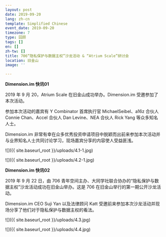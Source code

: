 ```yaml
---
layout: post
date: 2019-09-20
lang: zh-cn
template: Simplified Chinese
event_date: 2019-09-20
timezone: 7
type: 回顾
tags: []
en: []
zh-tw: []
title: 706“隐私保护与数据主权”沙龙活动 & “Atrium Scale”研讨会
location: 旧金山
image: ''

---
```

**Dimension.im 快讯01**

2019 年 9 月 20，Atrium Scale 在旧金山成功举办。Dimension.im 受邀参加了本次活动。

参加本次活动的嘉宾有 Y Combinator 首席执行官 MichaelSeibel、a16z 合伙人 Connie Chan、Accel 合伙人 Dan Levine、NEA 合伙人 Rick Yang 等众多知名人士。

Dimension.im 非常有幸在众多优秀投资申请项目中脱颖而出前来参加本次活动并与业界知名人士共同讨论学习，现场嘉宾分享的内容使人受益匪浅。

![]({{ site.baseurl_root }}/uploads/4.1-1.jpg)

![]({{ site.baseurl_root }}/uploads/4.2-1.jpg)

**Dimension.im 快讯02**

2019 年 9 月 22 日，由 706 青年空间主办、大同学社联合协办的“隐私保护与数据主权”沙龙活动成功在旧金山举办。这是 706 在旧金山举行的第一期公开沙龙活动。

Dimension.im CEO Suji Yan 以及法律顾问 Katt 受邀前来参加本次沙龙活动并现场分享了他们对于隐私保护与数据主权的看法。

![]({{ site.baseurl_root }}/uploads/4.3.jpg)

![]({{ site.baseurl_root }}/uploads/4.4.jpg)